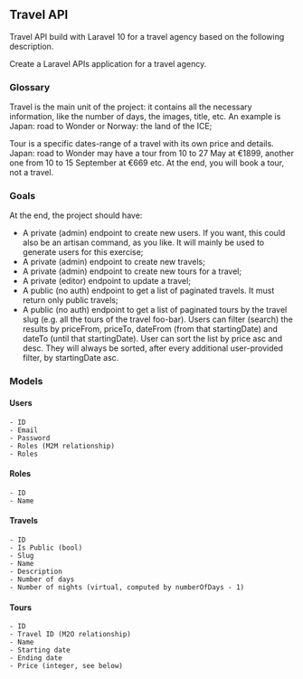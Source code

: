 ## Travel API

Travel API build with Laravel 10 for a travel agency based on the following description.

Create a Laravel APIs application for a travel agency.

### Glossary
Travel is the main unit of the project: it contains all the necessary information, like the number of days, the images, title, etc. An example is Japan: road to Wonder or Norway: the land of the ICE;

Tour is a specific dates-range of a travel with its own price and details. Japan: road to Wonder may have a tour from 10 to 27 May at €1899, another one from 10 to 15 September at €669 etc. At the end, you will book a tour, not a travel.

### Goals
At the end, the project should have:

- A private (admin) endpoint to create new users. If you want, this could also be an artisan command, as you like. It will mainly be used to generate users for this exercise;
- A private (admin) endpoint to create new travels;
- A private (admin) endpoint to create new tours for a travel;
- A private (editor) endpoint to update a travel;
- A public (no auth) endpoint to get a list of paginated travels. It must return only public travels;
- A public (no auth) endpoint to get a list of paginated tours by the travel slug (e.g. all the tours of the travel foo-bar). Users can filter (search) the results by priceFrom, priceTo, dateFrom (from that startingDate) and dateTo (until that startingDate). User can sort the list by price asc and desc. They will always be sorted, after every additional user-provided filter, by startingDate asc.

### Models

#### Users
    - ID
    - Email
    - Password
    - Roles (M2M relationship)
    - Roles

#### Roles
    - ID
    - Name

#### Travels
    - ID
    - Is Public (bool)
    - Slug
    - Name
    - Description
    - Number of days
    - Number of nights (virtual, computed by numberOfDays - 1)

#### Tours
    - ID
    - Travel ID (M2O relationship)
    - Name
    - Starting date
    - Ending date
    - Price (integer, see below)
